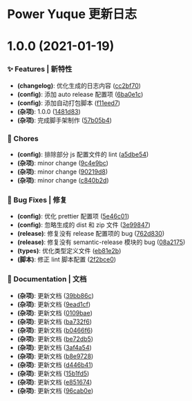 # Power Yuque 更新日志

# 1.0.0 (2021-01-19)


### ✨ Features | 新特性

* **(changelog)**: 优化生成的日志内容 ([cc2bf70](https://github.com/arvinxx/umi-chrome-extensions-template/commit/cc2bf70))
* **(config)**: 添加 auto release 配置项 ([6ba0e1c](https://github.com/arvinxx/umi-chrome-extensions-template/commit/6ba0e1c))
* **(config)**: 添加自动打包脚本 ([f11eed7](https://github.com/arvinxx/umi-chrome-extensions-template/commit/f11eed7))
* **(杂项)**: 1.0.0 ([1481d83](https://github.com/arvinxx/umi-chrome-extensions-template/commit/1481d83))
* **(杂项)**: 完成脚手架制作 ([57b05b4](https://github.com/arvinxx/umi-chrome-extensions-template/commit/57b05b4))


### 🎫 Chores

* **(config)**: 排除部分 js 配置文件的 lint ([a5dbe54](https://github.com/arvinxx/umi-chrome-extensions-template/commit/a5dbe54))
* **(杂项)**: minor change ([9c4e9bc](https://github.com/arvinxx/umi-chrome-extensions-template/commit/9c4e9bc))
* **(杂项)**: minor change ([90219d8](https://github.com/arvinxx/umi-chrome-extensions-template/commit/90219d8))
* **(杂项)**: minor change ([c840b2d](https://github.com/arvinxx/umi-chrome-extensions-template/commit/c840b2d))


### 🐛 Bug Fixes | 修复

* **(config)**: 优化 prettier 配置项 ([5e46c01](https://github.com/arvinxx/umi-chrome-extensions-template/commit/5e46c01))
* **(config)**: 忽略生成的 dist 和 zip 文件 ([3e99847](https://github.com/arvinxx/umi-chrome-extensions-template/commit/3e99847))
* **(release)**: 修复没有 release 配置项的 bug ([762d830](https://github.com/arvinxx/umi-chrome-extensions-template/commit/762d830))
* **(release)**: 修复没有 semantic-release 模块的 bug ([08a2175](https://github.com/arvinxx/umi-chrome-extensions-template/commit/08a2175))
* **(types)**: 优化类型定义文件 ([eb81e2b](https://github.com/arvinxx/umi-chrome-extensions-template/commit/eb81e2b))
* **(脚本)**: 修正 lint 脚本配置 ([2f2bce0](https://github.com/arvinxx/umi-chrome-extensions-template/commit/2f2bce0))


### 📝 Documentation | 文档

* **(杂项)**: 更新文档 ([39bb86c](https://github.com/arvinxx/umi-chrome-extensions-template/commit/39bb86c))
* **(杂项)**: 更新文档 ([9ead1cf](https://github.com/arvinxx/umi-chrome-extensions-template/commit/9ead1cf))
* **(杂项)**: 更新文档 ([0109bae](https://github.com/arvinxx/umi-chrome-extensions-template/commit/0109bae))
* **(杂项)**: 更新文档 ([ba732f6](https://github.com/arvinxx/umi-chrome-extensions-template/commit/ba732f6))
* **(杂项)**: 更新文档 ([b0466f6](https://github.com/arvinxx/umi-chrome-extensions-template/commit/b0466f6))
* **(杂项)**: 更新文档 ([be72db5](https://github.com/arvinxx/umi-chrome-extensions-template/commit/be72db5))
* **(杂项)**: 更新文档 ([3af4a54](https://github.com/arvinxx/umi-chrome-extensions-template/commit/3af4a54))
* **(杂项)**: 更新文档 ([b8e9728](https://github.com/arvinxx/umi-chrome-extensions-template/commit/b8e9728))
* **(杂项)**: 更新文档 ([d446b41](https://github.com/arvinxx/umi-chrome-extensions-template/commit/d446b41))
* **(杂项)**: 更新文档 ([15b1fd5](https://github.com/arvinxx/umi-chrome-extensions-template/commit/15b1fd5))
* **(杂项)**: 更新文档 ([e851674](https://github.com/arvinxx/umi-chrome-extensions-template/commit/e851674))
* **(杂项)**: 更新文档 ([96cab0e](https://github.com/arvinxx/umi-chrome-extensions-template/commit/96cab0e))

